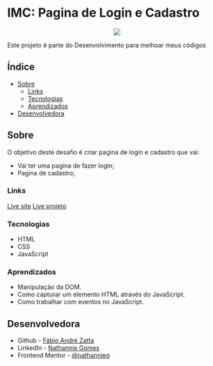 # IMC: Pagina de Login e Cadastro

<p align="center">
  <img src="https://i.imgur.com/NNOlvJG.png"/>
</p>

Este projeto é parte do Desenvolvimento para melhoar meus códigos

## Índice

- [Sobre](#sobre)
  - [Links](#Links)
  - [Tecnologias](#tecnologias)
  - [Aprendizados](#aprendizados)
- [Desenvolvedora](#desenvolvedora)


## Sobre

O objetivo deste desafio é criar pagina de login e cadastro que vai:

- Vai ter uma pagina de fazer login;
- Pagina de cadastro;

### Links

[Live site](https://fisiofaz.github.io/page.login/)
[Live projeto](https://github.com/fisiofaz/page.login)

### Tecnologias

- HTML
- CSS
- JavaScript

### Aprendizados

- Manipulação da DOM.
- Como capturar um elemento HTML através do JavaScript.
- Como trabalhar com eventos no JavaScript.

## Desenvolvedora

- Github - [Fábio André Zatta](https://github.com/fisiofaz)
- LinkedIn - [Nathannie Gomes](https://www.linkedin.com/in/fabiozatta-dweb/)
- Frontend Mentor - [@nathannieg](https://www.frontendmentor.io/profile/fisiofaz)
